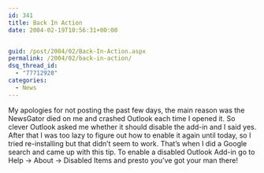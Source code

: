 ```yaml
---
id: 341
title: Back In Action
date: 2004-02-19T10:56:31+00:00


guid: /post/2004/02/Back-In-Action.aspx
permalink: /2004/02/back-in-action/
dsq_thread_id:
  - "77712928"
categories:
  - News
---
```

<body xmlns="http://www.w3.org/1999/xhtml">
    <div class="Section1">
        <p class="MsoNormal">
            My apologies for not posting the past few days, the main reason was the NewsGator
            died on me and crashed Outlook each time I opened it. So clever Outlook asked me whether
            it should disable the add-in and I said yes. After that I was too lazy to figure out
            how to enable it again until today, so I tried re-installing but that didn&rsquo;t
            seem to work. That&rsquo;s when I did a Google search and came up with this tip. To
            enable a disabled Outlook Add-in go to Help -&gt; About -&gt; Disabled Items and presto
            you&rsquo;ve got your man there!
        </p>
    </div>
</body>